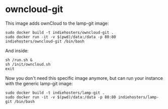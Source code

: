 # owncloud-git

This image adds ownCloud to the lamp-git image:

````
sudo docker build -t indiehosters/owncloud-git .
sudo docker run -it -v $(pwd)/data:/data -p 80:80 indiehosters/owncloud-git /bin/bash
````

And inside:

````
sh /run.sh &
sh /init/owncloud.sh
exit
````

Now you don't need this specific image anymore, but can run your instance with the generic lamp-git image:

````
sudo docker build -t indiehosters/lamp-git .
sudo docker run -it -v $(pwd)/data:/data -p 80:80 indiehosters/lamp-git /bin/bash
````
